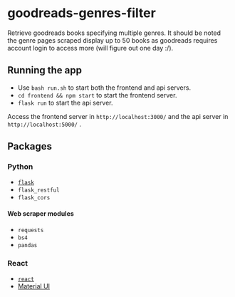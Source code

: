 # goodreads-genres-filter
Retrieve goodreads books specifying multiple genres. It should be noted the genre pages scraped display up to 50 books as goodreads requires account login to access more (will figure out one day :/).

## Running the app
- Use `bash run.sh` to start both the frontend and api servers.
- `cd frontend && npm start` to start the frontend server.
- `flask run` to start the api server.

Access the frontend server in `http://localhost:3000/` and the api server in `http://localhost:5000/` .

## Packages
### Python
- [`flask`](https://flask.palletsprojects.com/en/2.2.x/)
- `flask_restful`
- `flask_cors`

#### Web scraper modules
- `requests`
- `bs4`
- `pandas`

### React
- [`react`](https://reactjs.org/docs/create-a-new-react-app.html)
- [Material UI](https://mui.com/material-ui/getting-started/installation/)
